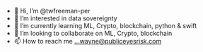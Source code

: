 - 👋 Hi, I’m @twfreeman-per
- 👀 I’m interested in data sovereignty
- 🌱 I’m currently learning ML, Crypto, blockchain, python & swift
- 💞️ I’m looking to collaborate on ML, Crypto, blockchain
- 📫 How to reach me ...wayne@publiceyesrisk.com

<!---
twfreeman-per/twfreeman-per is a ✨ special ✨ repository because its `README.md` (this file) appears on your GitHub profile.
You can click the Preview link to take a look at your changes.
--->
